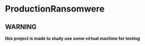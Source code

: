 # ProductionRansomwere

## WARNING

**this project is made to study use some virtual machine for testing**
